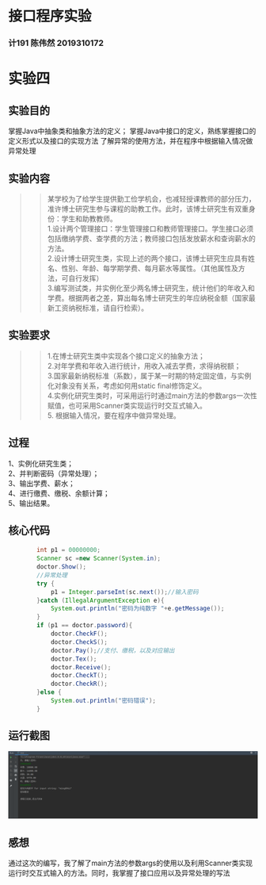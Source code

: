 # 接口程序实验
### 计191 陈伟然 2019310172
# 实验四
## 实验目的
掌握Java中抽象类和抽象方法的定义； 
掌握Java中接口的定义，熟练掌握接口的定义形式以及接口的实现方法
了解异常的使用方法，并在程序中根据输入情况做异常处理
## 实验内容
>>某学校为了给学生提供勤工俭学机会，也减轻授课教师的部分压力，准许博士研究生参与课程的助教工作。此时，该博士研究生有双重身份：学生和助教教师。<br>
>>1.设计两个管理接口：学生管理接口和教师管理接口。学生接口必须包括缴纳学费、查学费的方法；教师接口包括发放薪水和查询薪水的方法。<br>
>>2.设计博士研究生类，实现上述的两个接口，该博士研究生应具有姓名、性别、年龄、每学期学费、每月薪水等属性。（其他属性及方法，可自行发挥）<br>
>>3.编写测试类，并实例化至少两名博士研究生，统计他们的年收入和学费。根据两者之差，算出每名博士研究生的年应纳税金额（国家最新工资纳税标准，请自行检索）。<br>
## 实验要求
>>1.在博士研究生类中实现各个接口定义的抽象方法；<br>
>>2.对年学费和年收入进行统计，用收入减去学费，求得纳税额；<br>
>>3.国家最新纳税标准（系数），属于某一时期的特定固定值，与实例化对象没有关系，考虑如何用static final修饰定义。<br>
>>4.实例化研究生类时，可采用运行时通过main方法的参数args一次性赋值，也可采用Scanner类实现运行时交互式输入。<br>
>>5.	根据输入情况，要在程序中做异常处理。<br>
## 过程
1、实例化研究生类；<br>
2、并判断密码（异常处理）；<br>
3、输出学费、薪水；<br>
4、进行缴费、缴税、余额计算；<br>
5、输出结果。<br>
## 核心代码
```JAVA
        int p1 = 00000000;
        Scanner sc =new Scanner(System.in);
        doctor.Show();
        //异常处理
        try {
            p1 = Integer.parseInt(sc.next());//输入密码
        }catch (IllegalArgumentException e){
            System.out.println("密码为纯数字 "+e.getMessage());
        }
        if (p1 == doctor.password){
            doctor.CheckF();
            doctor.CheckS();
            doctor.Pay();//支付、缴税，以及对应输出
            doctor.Tex();
            doctor.Receive();
            doctor.CheckT();
            doctor.CheckR();
        }else {
            System.out.println("密码错误");
        }
```
## 运行截图
![列表yxjg.png图片](https://github.com/bcl-An/Double-Identity/blob/main/yxjg.png "运行结果") 
## 感想
通过这次的编写，我了解了main方法的参数args的使用以及利用Scanner类实现运行时交互式输入的方法。同时，我掌握了接口应用以及异常处理的写法
